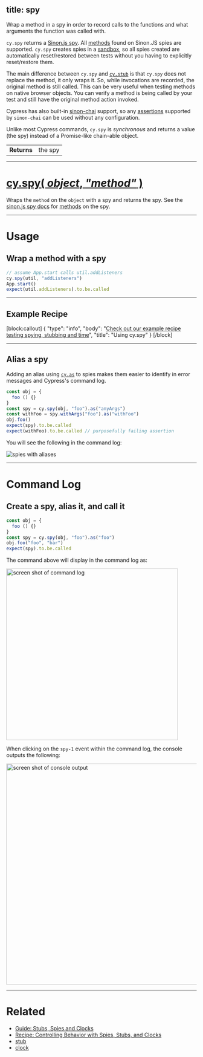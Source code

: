 title: spy
---

Wrap a method in a spy in order to record calls to the functions and what arguments the function was called with.

`cy.spy` returns a [Sinon.js spy](http://sinonjs.org/docs/#spies). All [methods](http://sinonjs.org/docs/#spies-api) found on Sinon.JS spies are supported. `cy.spy` creates spies in a [sandbox](http://sinonjs.org/docs/#sandbox), so all spies created are automatically reset/restored between tests without you having to explicitly reset/restore them.

The main difference between `cy.spy` and [`cy.stub`](https://on.cypress.io/api/stub) is that `cy.spy` does not replace the method, it only wraps it. So, while invocations are recorded, the original method is still called. This can be very useful when testing methods on native browser objects. You can verify a method is being called by your test and still have the original method action invoked.

Cypress has also built-in [sinon-chai](https://github.com/domenic/sinon-chai) support, so any [assertions](https://github.com/domenic/sinon-chai#assertions) supported by `sinon-chai` can be used without any configuration.

Unlike most Cypress commands, `cy.spy` is *synchronous* and returns a value (the spy) instead of a Promise-like chain-able object.

| | |
|--- | --- |
| **Returns** | the spy |

***

# [cy.spy( *object*, *"method"* )](#section-usage)

Wraps the `method` on the `object` with a spy and returns the spy. See the [sinon.js spy docs](http://sinonjs.org/docs/#spies) for [methods](http://sinonjs.org/docs/#spies-api) on the spy.

***

# Usage

## Wrap a method with a spy

```javascript
// assume App.start calls util.addListeners
cy.spy(util, "addListeners")
App.start()
expect(util.addListeners).to.be.called

```

***

## Example Recipe

[block:callout]
{
  "type": "info",
  "body": "[Check out our example recipe testing spying, stubbing and time](https://github.com/cypress-io/cypress-example-recipes/blob/master/cypress/integration/spy_stub_clock_spec.js)",
  "title": "Using cy.spy"
}
[/block]

***

## Alias a spy

Adding an alias using [`cy.as`](https://on.cypress.io/api/as) to spies makes them easier to identify in error messages and Cypress's command log.

```javascript
const obj = {
  foo () {}
}
const spy = cy.spy(obj, "foo").as("anyArgs")
const withFoo = spy.withArgs("foo").as("withFoo")
obj.foo()
expect(spy).to.be.called
expect(withFoo).to.be.called // purposefully failing assertion
```

You will see the following in the command log:

![spies with aliases](https://cloud.githubusercontent.com/assets/1157043/22437291/805bd0d4-e6f5-11e6-99c5-bded81b9c42b.png)

***

# Command Log

## Create a spy, alias it, and call it

```javascript
const obj = {
  foo () {}
}
const spy = cy.spy(obj, "foo").as("foo")
obj.foo("foo", "bar")
expect(spy).to.be.called
```

The command above will display in the command log as:

<img width="454" alt="screen shot of command log" src="https://cloud.githubusercontent.com/assets/1157043/22437713/1d5f7be6-e6f7-11e6-9457-f35cbeaa5385.png">

When clicking on the `spy-1` event within the command log, the console outputs the following:

<img width="585" alt="screen shot of console output" src="https://cloud.githubusercontent.com/assets/1157043/22437712/1d5ed1e6-e6f7-11e6-9808-e61936b1d75f.png">

***

# Related

- [Guide: Stubs, Spies and Clocks ](https://on.cypress.io/guides/stubs-spies-clocks)
- [Recipe: Controlling Behavior with Spies, Stubs, and Clocks](https://github.com/cypress-io/cypress-example-recipes#controlling-behavior-with-spies-stubs-and-clocks)
- [stub](https://on.cypress.io/api/stub)
- [clock](https://on.cypress.io/api/clock)
